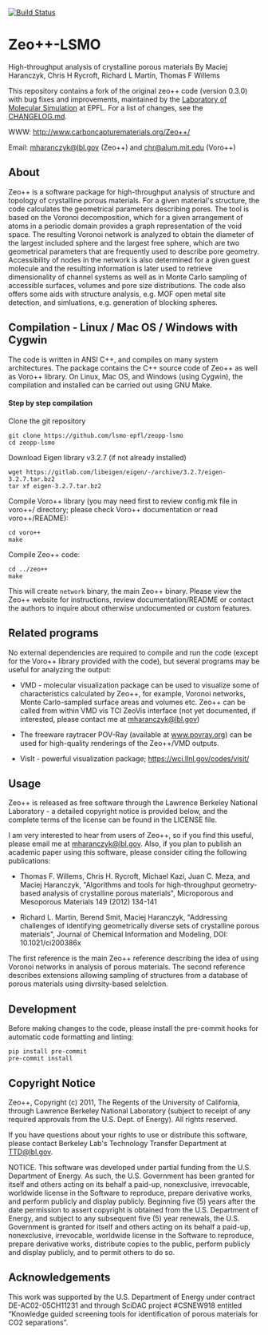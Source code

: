 [![Build Status](https://github.com/lsmo-epfl/zeopp-lsmo/workflows/ci/badge.svg)](https://github.com/lsmo-epfl/zeopp-lsmo/actions)

# Zeo++-LSMO

High-throughput analysis of crystalline porous materials
By Maciej Haranczyk, Chris H Rycroft, Richard L Martin, Thomas F Willems

This repository contains a fork of the original zeo++ code (version 0.3.0) with bug fixes and improvements, maintained by the [Laboratory of Molecular Simulation](http://lsmo.epfl.ch/) at EPFL.
For a list of changes, see the [CHANGELOG.md](./CHANGELOG.md).

WWW: http://www.carboncapturematerials.org/Zeo++/

Email: mharanczyk@lbl.gov (Zeo++) and chr@alum.mit.edu (Voro++)

## About

Zeo++ is a software package for high-throughput analysis of structure
and topology of crystalline porous materials. For a given material's
structure, the code calculates the geometrical parameters describing
pores. The tool is based on the Voronoi decomposition, which for
a given arrangement of atoms in a periodic domain provides a graph
representation of the void space. The resulting Voronoi network
is analyzed to obtain the diameter of the largest included sphere
and the largest free sphere, which are two geometrical parameters
that are frequently used to describe pore geometry. Accessibility
of nodes in the network is also determined for a given guest molecule
and the resulting information is later used to retrieve dimensionality
of channel systems as well as in Monte Carlo sampling of accessible
surfaces, volumes and pore size distributions.
The code also offers some aids with structure analysis, e.g. MOF open
metal site detection, and simluations, e.g. generation of blocking spheres.


## Compilation - Linux / Mac OS / Windows with Cygwin

The code is written in ANSI C++, and compiles on many system architectures. The
package contains the C++ source code of Zeo++ as well as Voro++ library.
On Linux, Mac OS, and Windows (using Cygwin), the compilation and installed
can be carried out using GNU Make.

#### Step by step compilation

Clone the git repository
```
git clone https://github.com/lsmo-epfl/zeopp-lsmo
cd zeopp-lsmo
```

Download Eigen library v3.2.7 (if not already installed)
```
wget https://gitlab.com/libeigen/eigen/-/archive/3.2.7/eigen-3.2.7.tar.bz2
tar xf eigen-3.2.7.tar.bz2
```

Compile Voro++ library (you may need first to review config.mk file in voro++/ directory; please check Voro++ documentation or
read voro++/README):
```
cd voro++
make
```

Compile Zeo++ code:

```
cd ../zeo++
make
```

This will create `network` binary, the main Zeo++ binary.
Please view the Zeo++ website for instructions, review documentation/README or contact the authors to inquire about otherwise undocumented or custom features.

## Related programs

No external dependencies are required to compile and run the code
(except for the Voro++ library provided with the code), but several
programs may be useful for analyzing the output:

- VMD - molecular visualization package can be used to visualize some of
  characteristics calculated by Zeo++, for example, Voronoi networks,
  Monte Carlo-sampled surface areas and volumes etc. Zeo++ can be called
  from within VMD vis TCl ZeoVis interface (not yet documented, if interested,
  please contact me at mharanczyk@lbl.gov)

- The freeware raytracer POV-Ray (available at www.povray.org) can be used for
  high-quality renderings of the Zeo++/VMD outputs.

- VisIt - powerful visualization package; https://wci.llnl.gov/codes/visit/


## Usage

Zeo++ is released as free software through the Lawrence Berkeley National
Laboratory - a detailed copyright notice is provided below, and the complete
terms of the license can be found in the LICENSE file.

I am very interested to hear from users of Zeo++, so if you find this
useful, please email me at mharanczyk@lbl.gov. Also, if you plan to publish an
academic paper using this software, please consider citing the following
publications:

- Thomas F. Willems, Chris H. Rycroft, Michael Kazi, Juan C. Meza,
  and Maciej Haranczyk, "Algorithms and tools for high-throughput
  geometry-based analysis of crystalline porous materials",
  Microporous and Mesoporous Materials 149 (2012) 134-141

- Richard L. Martin, Berend Smit, Maciej Haranczyk, "Addressing challenges
  of identifying geometrically diverse sets of crystalline porous materials",
  Journal of Chemical Information and Modeling, DOI: 10.1021/ci200386x


The first reference is the main Zeo++ reference describing the idea of
using Voronoi networks in analysis of porous materials. The second reference
describes extensions allowing sampling of structures from a database of
porous materials using divrsity-based selelction.

## Development

Before making changes to the code, please install the pre-commit hooks for automatic code formatting and linting:
```
pip install pre-commit
pre-commit install
```

## Copyright Notice

Zeo++, Copyright (c) 2011, The Regents of the
University of California, through Lawrence Berkeley National
Laboratory (subject to receipt of any required approvals from the U.S.
Dept. of Energy).  All rights reserved.

If you have questions about your rights to use or distribute this
software, please contact Berkeley Lab's Technology Transfer Department
at  TTD@lbl.gov.

NOTICE.  This software was developed under partial funding from the
U.S. Department of Energy.  As such, the U.S. Government has been
granted for itself and others acting on its behalf a paid-up,
nonexclusive, irrevocable, worldwide license in the Software to
reproduce, prepare derivative works, and perform publicly and display
publicly.  Beginning five (5) years after the date permission to
assert copyright is obtained from the U.S. Department of Energy, and
subject to any subsequent five (5) year renewals, the U.S. Government
is granted for itself and others acting on its behalf a paid-up,
nonexclusive, irrevocable, worldwide license in the Software to
reproduce, prepare derivative works, distribute copies to the public,
perform publicly and display publicly, and to permit others to do so.


## Acknowledgements

This work was supported by the U.S. Department of Energy under
contract DE-AC02-05CH11231 and through SciDAC project #CSNEW918
entitled “Knowledge guided screening tools for identification
of porous materials for CO2 separations”.
